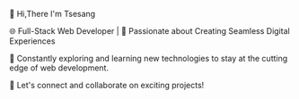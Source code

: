   
  



👋 Hi,There   I'm Tsesang

🌐 Full-Stack Web Developer | 🚀 Passionate about Creating Seamless Digital Experiences

🧠 Constantly exploring and learning new technologies to stay at the cutting edge of web development.

🔗 Let's connect and collaborate on exciting projects!

  
<!--
**tsesang/tsesang** is a ✨ _special_ ✨ repository because its `README.md` (this file) appears on your GitHub profile.

Here are some ideas to get you started:

- 🔭 I’m currently working on ...
- 🌱 I’m currently learning ...
- 👯 I’m looking to collaborate on ...
- 🤔 I’m looking for help with ...
- 💬 Ask me about ...
- 📫 How to reach me: ...
- 😄 Pronouns: ...
- ⚡ Fun fact: ...
-->
